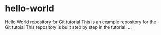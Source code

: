 # hello-world
Hello World repository for Git tutorial
This is an example repository for the Git tutoial
This repository is built step by step in the tutorial.
...
